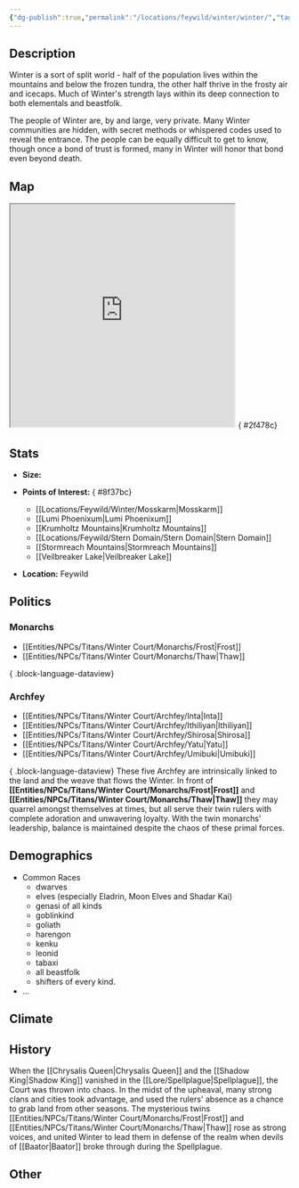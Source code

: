```yaml
---
{"dg-publish":true,"permalink":"/locations/feywild/winter/winter/","tags":["Location","Court","Winter"]}
---
```


## Description
Winter is a sort of split world - half of the population lives within the mountains and below the frozen tundra, the other half thrive in the frosty air and icecaps. 
Much of Winter's strength lays within its deep connection to both elementals and beastfolk. 


The people of Winter are, by and large, very private. Many Winter communities are hidden, with secret methods or whispered codes used to reveal the entrance. The people can be equally difficult to get to know, though once a bond of trust is formed, many in Winter will honor that bond even beyond death. 
## Map
<iframe src="https://ruetooo.github.io/leaflet-map-simple/winterMap" width=80% height="400"></iframe>
{ #2f478c}


## Stats
- **Size:** 
- **Points of Interest:**
{ #8f37bc}

    - [[Locations/Feywild/Winter/Mosskarm\|Mosskarm]]
    - [[Lumi Phoenixum\|Lumi Phoenixum]]
    - [[Krumholtz Mountains\|Krumholtz Mountains]]
    - [[Locations/Feywild/Stern Domain/Stern Domain\|Stern Domain]]
    - [[Stormreach Mountains\|Stormreach Mountains]]
    - [[Veilbreaker Lake\|Veilbreaker Lake]]
- **Location:** Feywild

## Politics
### Monarchs
- [[Entities/NPCs/Titans/Winter Court/Monarchs/Frost\|Frost]]
- [[Entities/NPCs/Titans/Winter Court/Monarchs/Thaw\|Thaw]]

{ .block-language-dataview}
### Archfey
- [[Entities/NPCs/Titans/Winter Court/Archfey/Inta\|Inta]]
- [[Entities/NPCs/Titans/Winter Court/Archfey/Ithiliyan\|Ithiliyan]]
- [[Entities/NPCs/Titans/Winter Court/Archfey/Shirosa\|Shirosa]]
- [[Entities/NPCs/Titans/Winter Court/Archfey/Yatu\|Yatu]]
- [[Entities/NPCs/Titans/Winter Court/Archfey/Umibuki\|Umibuki]]

{ .block-language-dataview}
These five Archfey are intrinsically linked to the land and the weave that flows the Winter. In front of **[[Entities/NPCs/Titans/Winter Court/Monarchs/Frost\|Frost]]** and **[[Entities/NPCs/Titans/Winter Court/Monarchs/Thaw\|Thaw]]** they may quarrel amongst themselves at times, but all serve their twin rulers with complete adoration and unwavering loyalty. With the twin monarchs' leadership, balance is maintained despite the chaos of these primal forces. 
## Demographics
- Common Races
    - dwarves 
    - elves (especially Eladrin, Moon Elves and Shadar Kai)
    - genasi of all kinds 
    - goblinkind
    - goliath
    - harengon  
    - kenku 
    - leonid 
    - tabaxi 
    - all beastfolk
    - shifters of every kind.
- ...

## Climate

## History
When the [[Chrysalis Queen\|Chrysalis Queen]] and the [[Shadow King\|Shadow King]] vanished in the [[Lore/Spellplague\|Spellplague]], the Court was thrown into chaos. In the midst of the upheaval, many strong clans and cities took advantage, and used the rulers' absence as a chance to grab land from other seasons. 
The mysterious twins [[Entities/NPCs/Titans/Winter Court/Monarchs/Frost\|Frost]] and [[Entities/NPCs/Titans/Winter Court/Monarchs/Thaw\|Thaw]] rose as strong voices, and united Winter to lead them in defense of the realm when devils of [[Baator\|Baator]] broke through during the Spellplague.
## Other 


